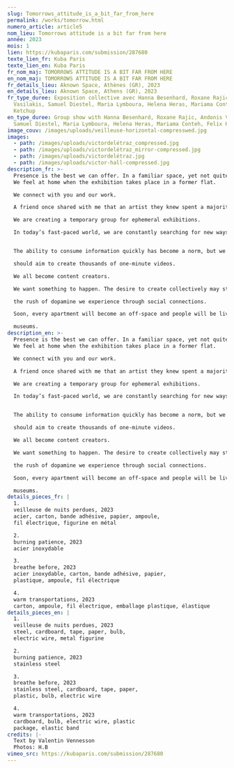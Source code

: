 ```yaml
---
slug: Tomorrows_attitude_is_a_bit_far_from_here
permalink: /works/tomorrow.html
numero_article: article5
nom_lieu: Tomorrows attitude is a bit far from here
année: 2023
mois: 1
lien: https://kubaparis.com/submission/287680
texte_lien_fr: Kuba Paris
texte_lien_en: Kuba Paris
fr_nom_maj: TOMORROWS ATTITUDE IS A BIT FAR FROM HERE
en_nom_maj: TOMORROWS ATTITUDE IS A BIT FAR FROM HERE
fr_details_lieu: Aknown Space, Athènes (GR), 2023
en_details_lieu: Aknown Space, Athens (GR), 2023
fr_type_duree: Exposition collective avec Hanna Besenhard, Roxane Rajic, Andonis
  Vasilakis, Samuel Diestel, Maria Lymboura, Helena Heras, Mariama Conteh, Felix
  Ketchup
en_type_duree: Group show with Hanna Besenhard, Roxane Rajic, Andonis Vasilakis,
  Samuel Diestel, Maria Lymboura, Helena Heras, Mariama Conteh, Felix Ketchup
image_couv: /images/uploads/veilleuse-horizontal-compresswed.jpg
images:
  - path: /images/uploads/victordelétraz_compressed.jpg
  - path: /images/uploads/victordelétraz_mirror-compressed.jpg
  - path: /images/uploads/victordelétraz.jpg
  - path: /images/uploads/victor-hall-compressed.jpg
description_fr: >-
  Presence is the best we can offer. In a familiar space, yet not quite like it.
  We feel at home when the exhibition takes place in a former flat. 

  We connect with you and our work.

  A friend once shared with me that an artist they knew spent a majority of their time applying for residencies and sending portfolios, leaving little room for creating art. We hope to maintain a balance between our passion and our relationships, and view making art as a way of caring for our colleagues.

  We are creating a temporary group for ephemeral exhibitions.

  In today’s fast-paced world, we are constantly searching for new ways to stand out and grab attention. We pay attention to detail and strive for minimalism.


  The ability to consume information quickly has become a norm, but we should approach creating art with the same mindset. Instead of filming long videos, we

  should aim to create thousands of one-minute videos. 

  We all become content creators.

  We want something to happen. The desire to create collectively may stem from

  the rush of dopamine we experience through social connections.

  Soon, every apartment will become an off-space and people will be living in

  museums.
description_en: >-
  Presence is the best we can offer. In a familiar space, yet not quite like it.
  We feel at home when the exhibition takes place in a former flat. 

  We connect with you and our work.

  A friend once shared with me that an artist they knew spent a majority of their time applying for residencies and sending portfolios, leaving little room for creating art. We hope to maintain a balance between our passion and our relationships, and view making art as a way of caring for our colleagues.

  We are creating a temporary group for ephemeral exhibitions.

  In today’s fast-paced world, we are constantly searching for new ways to stand out and grab attention. We pay attention to detail and strive for minimalism.


  The ability to consume information quickly has become a norm, but we should approach creating art with the same mindset. Instead of filming long videos, we

  should aim to create thousands of one-minute videos. 

  We all become content creators.

  We want something to happen. The desire to create collectively may stem from

  the rush of dopamine we experience through social connections.

  Soon, every apartment will become an off-space and people will be living in

  museums.
details_pieces_fr: |
  1.
  veilleuse de nuits perdues, 2023
  acier, carton, bande adhésive, papier, ampoule,
  fil électrique, figurine en métal

  2.
  burning patience, 2023
  acier inoxydable

  3.
  breathe before, 2023
  acier inoxydable, carton, bande adhésive, papier,
  plastique, ampoule, fil électrique

  4.
  warm transportations, 2023
  carton, ampoule, fil électrique, emballage plastique, élastique 
details_pieces_en: |
  1.
  veilleuse de nuits perdues, 2023
  steel, cardboard, tape, paper, bulb,
  electric wire, metal figurine

  2.
  burning patience, 2023
  stainless steel

  3.
  breathe before, 2023
  stainless steel, cardboard, tape, paper,
  plastic, bulb, electric wire

  4.
  warm transportations, 2023
  cardboard, bulb, electric wire, plastic
  package, elastic band
credits: |-
  Text by Valentin Vennesson
  Photos: H.B
vimeo_src: https://kubaparis.com/submission/287680
---
```


